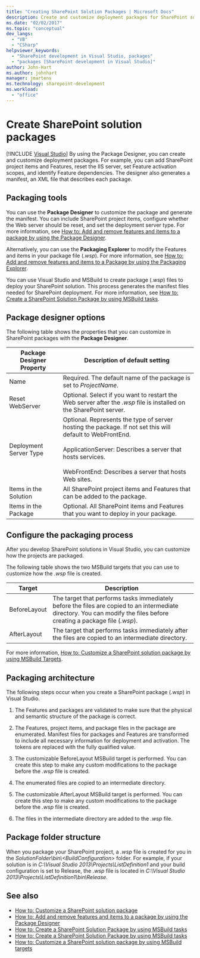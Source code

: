 ```yaml
---
title: "Creating SharePoint Solution Packages | Microsoft Docs"
description: Create and customize deployment packages for SharePoint solutions using the Package Designer. Explore packaging tools, designer options, and folder structure.
ms.date: "02/02/2017"
ms.topic: "conceptual"
dev_langs:
  - "VB"
  - "CSharp"
helpviewer_keywords:
  - "SharePoint development in Visual Studio, packages"
  - "packages [SharePoint development in Visual Studio]"
author: John-Hart
ms.author: johnhart
manager: jmartens
ms.technology: sharepoint-development
ms.workload:
  - "office"
---
```

# Create SharePoint solution packages

 [!INCLUDE [Visual Studio](~/includes/applies-to-version/vs-windows-only.md)]
  By using the Package Designer, you can create and customize deployment packages. For example, you can add SharePoint project items and Features, reset the IIS server, set Feature activation scopes, and identify Feature dependencies. The designer also generates a manifest, an XML file that describes each package.

## Packaging tools
 You can use the **Package Designer** to customize the package and generate the manifest. You can include SharePoint project items, configure whether the Web server should be reset, and set the deployment server type. For more information, see [How to: Add and remove features and items to a package by using the Package Designer](../sharepoint/how-to-add-and-remove-features-and-items-to-a-package-by-using-the-package-designer.md).

 Alternatively, you can use the **Packaging Explorer** to modify the Features and items in your package file (*.wsp*). For more information, see [How to: Add and remove features and items to a Package by using the Packaging Explorer](../sharepoint/how-to-add-and-remove-features-and-items-to-a-package-by-using-the-packaging-explorer.md).

 You can use Visual Studio and MSBuild to create package (*.wsp*) files to deploy your SharePoint solution. This process generates the manifest files needed for SharePoint deployment. For more information, see [How to: Create a SharePoint Solution Package by using MSBuild tasks](../sharepoint/how-to-create-a-sharepoint-solution-package-by-using-msbuild-tasks.md).

## Package designer options
 The following table shows the properties that you can customize in SharePoint packages with the **Package Designer**.

|Package Designer Property|Description of default setting|
|-------------------------------|------------------------------------|
|Name|Required. The default name of the package is set to *ProjectName*.|
|Reset WebServer|Optional. Select if you want to restart the Web server after the *.wsp* file is installed on the SharePoint server.|
|Deployment Server Type|Optional. Represents the type of server hosting the package. If not set this will default to WebFrontEnd.<br /><br /> ApplicationServer: Describes a server that hosts services.<br /><br /> WebFrontEnd: Describes a server that hosts Web sites.|
|Items in the Solution|All SharePoint project items and Features that can be added to the package.|
|Items in the Package|Optional. All SharePoint items and Features that you want to deploy in your package.|

## Configure the packaging process
 After you develop SharePoint solutions in Visual Studio, you can customize how the projects are packaged.

 The following table shows the two MSBuild targets that you can use to customize how the *.wsp* file is created.

|Target|Description|
|------------|-----------------|
|BeforeLayout|The target that performs tasks immediately before the files are copied to an intermediate directory. You can modify the files before creating a package file (*.wsp*).|
|AfterLayout|The target that performs tasks immediately after the files are copied to an intermediate directory.|

 For more information, [How to: Customize a SharePoint solution package by using MSBuild Targets](../sharepoint/how-to-customize-a-sharepoint-solution-package-by-using-msbuild-targets.md).

## Packaging architecture
 The following steps occur when you create a SharePoint package (*.wsp*) in Visual Studio.

1. The Features and packages are validated to make sure that the physical and semantic structure of the package is correct.

2. The Features, project items, and package files in the package are enumerated. Manifest files for packages and Features are transformed to include all necessary information for deployment and activation. The tokens are replaced with the fully qualified value.

3. The customizable BeforeLayout MSBuild target is performed. You can create this step to make any custom modifications to the package before the *.wsp* file is created.

4. The enumerated files are copied to an intermediate directory.

5. The customizable AfterLayout MSBuild target is performed. You can create this step to make any custom modifications to the package before the *.wsp* file is created.

6. The files in the intermediate directory are added to the *.wsp* file.

## Package folder structure
 When you package your SharePoint project, a *.wsp* file is created for you in the *SolutionFolder\bin\\\<BuildConfiguration>* folder. For example, if your solution is in *C:\Visual Studio 2013\Projects\ListDefinition1* and your build configuration is set to Release, the *.wsp* file is located in *C:\Visual Studio 2013\Projects\ListDefinition1\bin\Release*.

## See also
- [How to: Customize a SharePoint solution package](../sharepoint/how-to-customize-a-sharepoint-solution-package.md)
- [How to: Add and remove features and items to a package by using the Package Designer](../sharepoint/how-to-add-and-remove-features-and-items-to-a-package-by-using-the-package-designer.md)
- [How to: Create a SharePoint Solution Package by using MSBuild tasks](../sharepoint/how-to-create-a-sharepoint-solution-package-by-using-msbuild-tasks.md)
- [How to: Create a SharePoint Solution Package by using MSBuild tasks](../sharepoint/how-to-create-a-sharepoint-solution-package-by-using-msbuild-tasks.md)
- [How to: Customize a SharePoint solution package by using MSBuild targets](../sharepoint/how-to-customize-a-sharepoint-solution-package-by-using-msbuild-targets.md)
